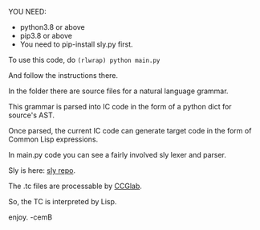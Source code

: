 YOU NEED:

- python3.8 or above
- pip3.8 or above
- You need to pip-install sly.py first. 

To use this code, do <code>(rlwrap) python main.py</code>

And follow the instructions there.

In the folder there are source files for a natural language grammar.

This grammar is parsed into IC code in the form of a python dict for source's AST.

Once parsed, the current IC code can generate target code in the form of Common Lisp expressions.

In main.py code you can see a fairly involved sly lexer and parser.

Sly is here: <a href="https://github.com/dabeaz/sly">sly repo</a>.

The .tc files are processable by <a href="https://github.com/bozsahin/ccglab">CCGlab</a>.

So, the TC is interpreted by Lisp.

enjoy.
-cemB

